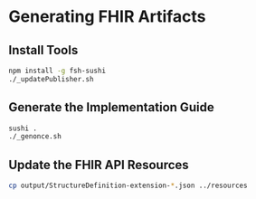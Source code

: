 # Generating FHIR Artifacts

## Install Tools

```bash
npm install -g fsh-sushi
./_updatePublisher.sh
```

## Generate the Implementation Guide

```bash
sushi .
./_genonce.sh
```

## Update the FHIR API Resources

```bash
cp output/StructureDefinition-extension-*.json ../resources
```
